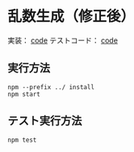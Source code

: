 # 乱数生成（修正後）

実装： [code](./index.ts)
テストコード： [code](./index.spec.ts)

## 実行方法

```
npm --prefix ../ install
npm start
```

## テスト実行方法

```
npm test
```
